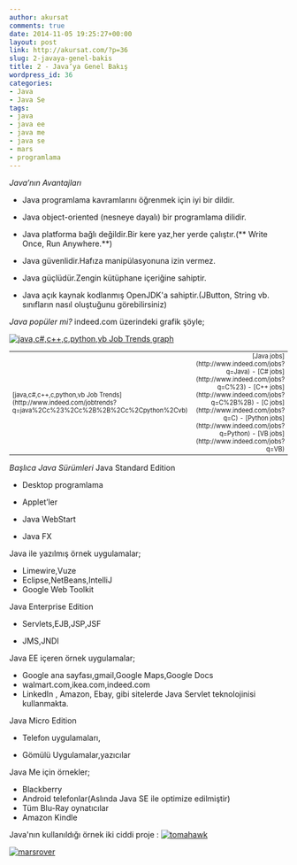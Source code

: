 ```yaml
---
author: akursat
comments: true
date: 2014-11-05 19:25:27+00:00
layout: post
link: http://akursat.com/?p=36
slug: 2-javaya-genel-bakis
title: 2 - Java’ya Genel Bakış
wordpress_id: 36
categories:
- Java
- Java Se
tags:
- java
- java ee
- java me
- java se
- mars
- programlama
---
```


_Java’nın Avantajları_



	
  * Java programlama kavramlarını öğrenmek için iyi bir dildir.



	
  * Java object-oriented (nesneye dayalı) bir programlama dilidir.



	
  * Java platforma bağlı değildir.Bir kere yaz,her yerde çalıştır.(** Write Once, Run Anywhere.**)



	
  * Java güvenlidir.Hafıza manipülasyonuna izin vermez.



	
  * Java güçlüdür.Zengin  kütüphane içeriğine sahiptir.



	
  * Java açık kaynak kodlanmış OpenJDK'a sahiptir.(JButton, String vb.  sınıfların nasıl oluştuğunu görebilirsiniz)


_Java popüler mi?_
indeed.com üzerindeki grafik şöyle;


[ ![java,c#,c++,c,python,vb Job Trends graph](http://www.indeed.com/trendgraph/jobgraph.png?q=java%2Cc%23%2Cc%2B%2B%2Cc%2Cpython%2Cvb)
](http://www.indeed.com/jobtrends?q=java%2Cc%23%2Cc%2B%2B%2Cc%2Cpython%2Cvb)
<table cellpadding="6" width="100%" style="font-size: 80%;" cellspacing="0" border="0" >
<tbody >
<tr >

<td >[java,c#,c++,c,python,vb Job Trends](http://www.indeed.com/jobtrends?q=java%2Cc%23%2Cc%2B%2B%2Cc%2Cpython%2Cvb)
</td>

<td align="right" >[Java jobs](http://www.indeed.com/jobs?q=Java) - [C# jobs](http://www.indeed.com/jobs?q=C%23) - [C++ jobs](http://www.indeed.com/jobs?q=C%2B%2B) - [C jobs](http://www.indeed.com/jobs?q=C) - [Python jobs](http://www.indeed.com/jobs?q=Python) - [VB jobs](http://www.indeed.com/jobs?q=VB)
</td>
</tr>
</tbody>
</table>



_Başlıca Java Sürümleri_
Java Standard Edition



	
  * Desktop programlama



	
  * Applet’ler



	
  * Java WebStart



	
  * Java FX


Java  ile yazılmış örnek uygulamalar;
- Limewire,Vuze
- Eclipse,NetBeans,IntelliJ
- Google Web Toolkit

Java Enterprise Edition



	
  * Servlets,EJB,JSP,JSF



	
  * JMS,JNDI


Java EE içeren örnek uygulamalar;
- Google ana sayfası,gmail,Google Maps,Google Docs
- walmart.com,ikea.com,indeed.com
- LinkedIn , Amazon, Ebay, gibi sitelerde Java Servlet teknolojinisi kullanmakta.

Java Micro Edition



	
  * Telefon uygulamaları,



	
  * Gömülü Uygulamalar,yazıcılar


Java Me için örnekler;
- Blackberry
- Android telefonlar(Aslında Java SE  ile optimize edilmiştir)
- Tüm Blu-Ray oynatıcılar
- Amazon Kindle

Java'nın kullanıldığı örnek iki ciddi proje :
[![tomahawk](http://akursat.com/wp-content/uploads/2013/10/tomahawk.jpg)](http://akursat.com/wp-content/uploads/2013/10/tomahawk.jpg)

[![marsrover](http://akursat.com/wp-content/uploads/2013/10/marsrover.jpg)](http://akursat.com/wp-content/uploads/2013/10/marsrover.jpg)














































